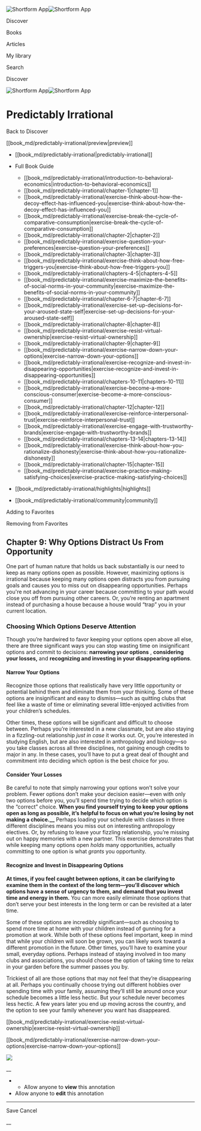 ![Shortform App](/img/logo.36a2399e.svg)![Shortform App](/img/logo-dark.70c1b072.svg)

Discover

Books

Articles

My library

Search

Discover

![Shortform App](/img/logo.36a2399e.svg)![Shortform App](/img/logo-dark.70c1b072.svg)

# Predictably Irrational

Back to Discover

[[book_md/predictably-irrational/preview|preview]]

  * [[book_md/predictably-irrational|predictably-irrational]]
  * Full Book Guide

    * [[book_md/predictably-irrational/introduction-to-behavioral-economics|introduction-to-behavioral-economics]]
    * [[book_md/predictably-irrational/chapter-1|chapter-1]]
    * [[book_md/predictably-irrational/exercise-think-about-how-the-decoy-effect-has-influenced-you|exercise-think-about-how-the-decoy-effect-has-influenced-you]]
    * [[book_md/predictably-irrational/exercise-break-the-cycle-of-comparative-consumption|exercise-break-the-cycle-of-comparative-consumption]]
    * [[book_md/predictably-irrational/chapter-2|chapter-2]]
    * [[book_md/predictably-irrational/exercise-question-your-preferences|exercise-question-your-preferences]]
    * [[book_md/predictably-irrational/chapter-3|chapter-3]]
    * [[book_md/predictably-irrational/exercise-think-about-how-free-triggers-you|exercise-think-about-how-free-triggers-you]]
    * [[book_md/predictably-irrational/chapters-4-5|chapters-4-5]]
    * [[book_md/predictably-irrational/exercise-maximize-the-benefits-of-social-norms-in-your-community|exercise-maximize-the-benefits-of-social-norms-in-your-community]]
    * [[book_md/predictably-irrational/chapter-6-7|chapter-6-7]]
    * [[book_md/predictably-irrational/exercise-set-up-decisions-for-your-aroused-state-self|exercise-set-up-decisions-for-your-aroused-state-self]]
    * [[book_md/predictably-irrational/chapter-8|chapter-8]]
    * [[book_md/predictably-irrational/exercise-resist-virtual-ownership|exercise-resist-virtual-ownership]]
    * [[book_md/predictably-irrational/chapter-9|chapter-9]]
    * [[book_md/predictably-irrational/exercise-narrow-down-your-options|exercise-narrow-down-your-options]]
    * [[book_md/predictably-irrational/exercise-recognize-and-invest-in-disappearing-opportunities|exercise-recognize-and-invest-in-disappearing-opportunities]]
    * [[book_md/predictably-irrational/chapters-10-11|chapters-10-11]]
    * [[book_md/predictably-irrational/exercise-become-a-more-conscious-consumer|exercise-become-a-more-conscious-consumer]]
    * [[book_md/predictably-irrational/chapter-12|chapter-12]]
    * [[book_md/predictably-irrational/exercise-reinforce-interpersonal-trust|exercise-reinforce-interpersonal-trust]]
    * [[book_md/predictably-irrational/exercise-engage-with-trustworthy-brands|exercise-engage-with-trustworthy-brands]]
    * [[book_md/predictably-irrational/chapters-13-14|chapters-13-14]]
    * [[book_md/predictably-irrational/exercise-think-about-how-you-rationalize-dishonesty|exercise-think-about-how-you-rationalize-dishonesty]]
    * [[book_md/predictably-irrational/chapter-15|chapter-15]]
    * [[book_md/predictably-irrational/exercise-practice-making-satisfying-choices|exercise-practice-making-satisfying-choices]]
  * [[book_md/predictably-irrational/highlights|highlights]]
  * [[book_md/predictably-irrational/community|community]]



Adding to Favorites 

Removing from Favorites 

## Chapter 9: Why Options Distract Us From Opportunity

One part of human nature that holds us back substantially is our need to keep as many options open as possible. However, maximizing options is irrational because keeping many options open distracts you from pursuing goals and causes you to miss out on disappearing opportunities. Perhaps you're not advancing in your career because committing to your path would close you off from pursuing other careers. Or, you’re renting an apartment instead of purchasing a house because a house would “trap” you in your current location.

### Choosing Which Options Deserve Attention

Though you’re hardwired to favor keeping your options open above all else, there are three significant ways you can stop wasting time on insignificant options and commit to decisions: **narrowing your options** , **considering your losses,** and **recognizing and investing in your disappearing options**.

#### Narrow Your Options

Recognize those options that realistically have very little opportunity or potential behind them and eliminate them from your thinking. Some of these options are insignificant and easy to dismiss—such as quitting clubs that feel like a waste of time or eliminating several little-enjoyed activities from your children’s schedules.

Other times, these options will be significant and difficult to choose between. Perhaps you’re interested in a new classmate, but are also staying in a fizzling-out relationship _just in case_ it works out. Or, you’re interested in studying English, but are also interested in anthropology and biology—so you take classes across all three disciplines, not gaining enough credits to major in any. In these cases, you’ll have to put a great deal of thought and commitment into deciding which option is the best choice for _you_.

#### Consider Your Losses

Be careful to note that simply narrowing your options won’t solve your problem. Fewer options don’t make your decision easier—even with only two options before you, you’ll spend time trying to decide which option is the “correct” choice. **When you find yourself trying to keep your options open as long as possible, it’s helpful to focus on what you’re losing by not making a choice.__** Perhaps loading your schedule with classes in three different disciplines means you miss out on interesting anthropology electives. Or, by refusing to leave your fizzling relationship, you’re missing out on happy memories with a new partner. This exercise demonstrates that while keeping many options open _holds_ many opportunities, actually committing to one option is what _grants_ you opportunity.

#### Recognize and Invest in Disappearing Options

**At times, if you feel caught between options, it can be clarifying to examine them in the context of the long term—you’ll discover which options have a sense of urgency to them, and demand that you invest time and energy in them.** You can more easily eliminate those options that don’t serve your best interests in the long term or can be revisited at a later time.

Some of these options are incredibly significant—such as choosing to spend more time at home with your children instead of gunning for a promotion at work. While both of these options feel important, keep in mind that while your children will soon be grown, you can likely work toward a different promotion in the future. Other times, you’ll have to examine your small, everyday options. Perhaps instead of staying involved in too many clubs and associations, you should choose the option of taking time to relax in your garden before the summer passes you by.

Trickiest of all are those options that may not feel that they’re disappearing at all. Perhaps you continually choose trying out different hobbies over spending time with your family, assuming they’ll still be around once your schedule becomes a little less hectic. But your schedule never becomes less hectic. A few years later you end up moving across the country, and the option to see your family whenever you want has disappeared.

[[book_md/predictably-irrational/exercise-resist-virtual-ownership|exercise-resist-virtual-ownership]]

[[book_md/predictably-irrational/exercise-narrow-down-your-options|exercise-narrow-down-your-options]]

![](https://bat.bing.com/action/0?ti=56018282&Ver=2&mid=2104c887-5ba7-48a0-bcb5-a2b6d11e5536&sid=f30c5e70639211ee87d33f0876d93783&vid=f30c9700639211eeb3a75d830392c94f&vids=0&msclkid=N&pi=0&lg=en-US&sw=800&sh=600&sc=24&nwd=1&tl=Shortform%20%7C%20Book&p=https%3A%2F%2Fwww.shortform.com%2Fapp%2Fbook%2Fpredictably-irrational%2Fchapter-9&r=&lt=342&evt=pageLoad&sv=1&rn=80593)

__

  *   * Allow anyone to **view** this annotation
  * Allow anyone to **edit** this annotation



* * *

Save Cancel

__



